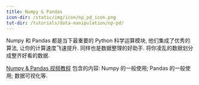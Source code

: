 ```yaml
---
title: Numpy & Pandas
icon-dir: /static/img/icon/np_pd_icon.png
tut-dir: /tutorials/data-manipulation/np-pd/
---
```

Numpy 和 Pandas 都是当下最重要的 Python 科学运算模块, 他们集成了优秀的算法, 
让你的计算速度飞速提升. 同样也是数据整理的好助手. 将你凌乱的数据划分成整齐好看的数据.

<a href="{{ page.tut-dir }}">Numpy & Pandas 视频教程</a> 包含的内容:
Numpy 的一般使用; Pandas 的一般使用; 数据可视化等.